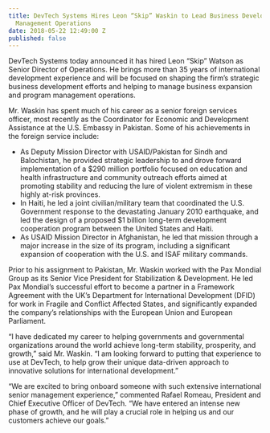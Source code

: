 ```yaml
---
title: DevTech Systems Hires Leon “Skip” Waskin to Lead Business Development and Program
  Management Operations
date: 2018-05-22 12:49:00 Z
published: false
---
```


DevTech Systems today announced it has hired Leon “Skip” Watson as Senior Director of Operations. He brings more than 35 years of international development experience and will be focused on shaping the firm’s strategic business development efforts and helping to manage business expansion and program management operations.

Mr. Waskin has spent much of his career as a senior foreign services officer, most recently as the Coordinator for Economic and Development Assistance at the U.S. Embassy in Pakistan.  Some of his achievements in the foreign service include:

* As Deputy Mission Director with USAID/Pakistan for Sindh and Balochistan, he provided strategic leadership to and drove forward implementation of a $290 million portfolio focused on education and health infrastructure and community outreach efforts aimed at promoting stability and reducing the lure of violent extremism in these highly at-risk provinces.  
* In Haiti, he led a joint civilian/military team that coordinated the U.S. Government response to the devastating January 2010 earthquake, and led the design of a proposed $1 billion long-term development cooperation program between the United States and Haiti. 
* As USAID Mission Director in Afghanistan, he led that mission through a major increase in the size of its program, including a significant expansion of cooperation with the U.S. and ISAF military commands.

Prior to his assignment to Pakistan, Mr. Waskin worked with the Pax Mondial Group as its Senior Vice President for Stabilization & Development.  He led Pax Mondial’s successful effort to become a partner in a Framework Agreement with the UK’s Department for International Development (DFID) for work in Fragile and Conflict Affected States, and significantly expanded the company’s relationships with the European Union and European Parliament.

“I have dedicated my career to helping governments and governmental organizations around the world achieve long-term stability, prosperity, and growth,” said Mr. Waskin.  “I am looking forward to putting that experience to use at DevTech, to help grow their unique data-driven approach to innovative solutions for international development.”

“We are excited to bring onboard someone with such extensive international senior management experience,” commented Rafael Romeau, President and Chief Executive Officer of DevTech.  “We have entered an intense new phase of growth, and he will play a crucial role in helping us and our customers achieve our goals.”
